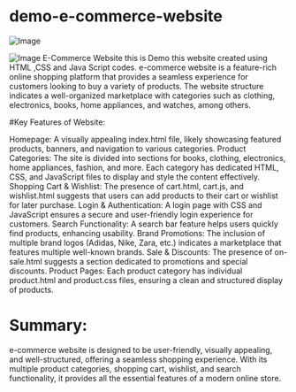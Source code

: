 # demo-e-commerce-website
![Image](https://github.com/user-attachments/assets/948a44c0-368c-4006-a76b-e064683da9b9)

![Image](https://github.com/user-attachments/assets/df1cc3be-1bec-4c04-b3c5-d2430c3246f0)
E-Commerce Website this is Demo 
this website created using HTML ,CSS and Java Script codes.
e-commerce website is a feature-rich online shopping platform that provides a seamless experience for customers looking to buy a variety of products. The website structure indicates a well-organized marketplace with categories such as clothing, electronics, books, home appliances, and watches, among others.

#Key Features of Website:

Homepage: A visually appealing index.html file, likely showcasing featured products, banners, and navigation to various categories.
Product Categories: The site is divided into sections for books, clothing, electronics, home appliances, fashion, and more. Each category has dedicated HTML, CSS, and JavaScript files to display and style the content effectively.
Shopping Cart & Wishlist: The presence of cart.html, cart.js, and wishlist.html suggests that users can add products to their cart or wishlist for later purchase.
Login & Authentication: A login page with CSS and JavaScript ensures a secure and user-friendly login experience for customers.
Search Functionality: A search bar feature helps users quickly find products, enhancing usability.
Brand Promotions: The inclusion of multiple brand logos (Adidas, Nike, Zara, etc.) indicates a marketplace that features multiple well-known brands.
Sale & Discounts: The presence of on-sale.html suggests a section dedicated to promotions and special discounts.
Product Pages: Each product category has individual product.html and product.css files, ensuring a clean and structured display of products.
# Summary:
e-commerce website is designed to be user-friendly, visually appealing, and well-structured, offering a seamless shopping experience. With its multiple product categories, shopping cart, wishlist, and search functionality, it provides all the essential features of a modern online store.

